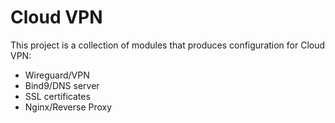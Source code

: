 # Cloud VPN

This project is a collection of modules that produces configuration for Cloud VPN:
- Wireguard/VPN
- Bind9/DNS server
- SSL certificates
- Nginx/Reverse Proxy
